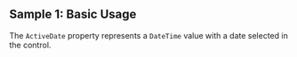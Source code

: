 ## Sample 1: Basic Usage

The `ActiveDate` property represents a `DateTime` value with a date selected in the control.